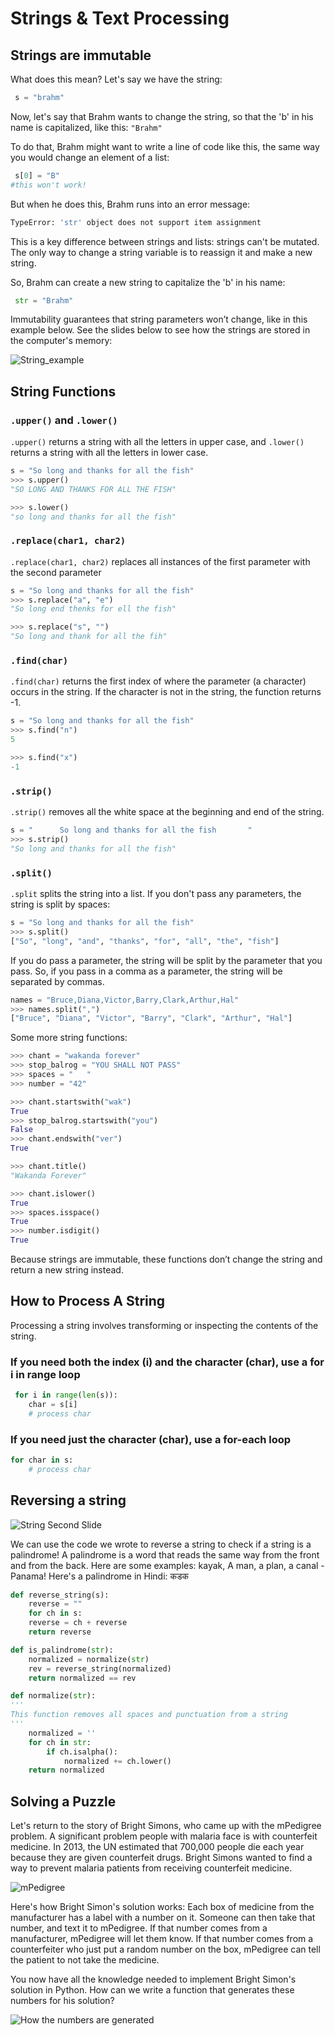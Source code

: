# Strings & Text Processing

## Strings are immutable

What does this mean? Let's say we have the string:

```python
 s = "brahm"
```

Now, let's say that Brahm wants to change the string, so that the 'b' in his name is capitalized, like this: `"Brahm"`

To do that, Brahm might want to write a line of code like this, the same way you would change an element of a list:

```python
 s[0] = "B" 
#this won't work!
```

But when he does this, Brahm runs into an error message:

```bash
TypeError: 'str' object does not support item assignment
```

This is a key difference between strings and lists: strings can't be mutated. The only way to change a string variable is to reassign it and make a new string.

So, Brahm can create a new string to capitalize the 'b' in his name:

```python
 str = "Brahm"
```

Immutability guarantees that string parameters won’t change, like in this example below. See the slides below to see how the strings are stored in the computer's memory:

![String_example](img/strings/strings_slide.png)

## String Functions

### `.upper()` and `.lower()`

`.upper()` returns a string with all the letters in upper case, and `.lower()` returns a string with all the letters in lower case.

```python
s = "So long and thanks for all the fish"
>>> s.upper()
"SO LONG AND THANKS FOR ALL THE FISH"

>>> s.lower()
"so long and thanks for all the fish"
```

### `.replace(char1, char2)`

`.replace(char1, char2)` replaces all instances of the first parameter with the second parameter

```python
s = "So long and thanks for all the fish"
>>> s.replace("a", "e")
"So long end thenks for ell the fish"

>>> s.replace("s", "")
"So long and thank for all the fih"
```

### `.find(char)`

`.find(char)` returns the first index of where the parameter (a character) occurs in the string. If the character is not in the string, the function returns -1.

```python
s = "So long and thanks for all the fish"
>>> s.find("n")
5

>>> s.find("x")
-1
```

### `.strip()`

`.strip()` removes all the white space at the beginning and end of the string.

```python
s = "      So long and thanks for all the fish       "
>>> s.strip()
"So long and thanks for all the fish"
```

### `.split()`

`.split` splits the string into a list. If you don't pass any parameters, the string is split by spaces:

```python
s = "So long and thanks for all the fish"
>>> s.split()
["So", "long", "and", "thanks", "for", "all", "the", "fish"]
```

If you do pass a parameter, the string will be split by the parameter that you pass. So, if you pass in a comma as a parameter, the string will be separated by commas.

```python
names = "Bruce,Diana,Victor,Barry,Clark,Arthur,Hal"
>>> names.split(",")
["Bruce", "Diana", "Victor", "Barry", "Clark", "Arthur", "Hal"]
```

Some more string functions:

```python
>>> chant = "wakanda forever"
>>> stop_balrog = "YOU SHALL NOT PASS"
>>> spaces = "   "
>>> number = "42"

>>> chant.startswith("wak")
True
>>> stop_balrog.startswith("you")
False
>>> chant.endswith("ver")
True

>>> chant.title()
"Wakanda Forever"

>>> chant.islower()
True
>>> spaces.isspace()
True
>>> number.isdigit()
True
```

Because strings are immutable, these functions don’t change the string and return a new string instead.

## How to Process A String

Processing a string involves transforming or inspecting the contents of the string.

### If you need both the index (i) and the character (char), use a for i in range loop

```python
 for i in range(len(s)):
    char = s[i]
    # process char
```

### If you need just the character (char), use a for-each loop

```python
for char in s:
    # process char
```

## Reversing a string

![String Second Slide](img/strings/strings_slide-2.png)

We can use the code we wrote to reverse a string to check if a string is a palindrome! A palindrome is a word that reads the same way from the front and from the back. Here are some examples: kayak, A man, a plan, a canal - Panama! Here's a palindrome in Hindi: कडक

```python
def reverse_string(s):
    reverse = ""
    for ch in s:
    reverse = ch + reverse
    return reverse 

def is_palindrome(str): 
    normalized = normalize(str)
    rev = reverse_string(normalized)
    return normalized == rev

def normalize(str): 
'''
This function removes all spaces and punctuation from a string
'''
    normalized = ''
    for ch in str: 
        if ch.isalpha(): 
            normalized += ch.lower()
    return normalized
```

## Solving a Puzzle

Let's return to the story of Bright Simons, who came up with the mPedigree problem. A significant problem people with malaria face is with counterfeit medicine. In 2013, the UN estimated that 700,000 people die each year because they are given counterfeit drugs. Bright Simons wanted to find a way to prevent malaria patients from receiving counterfeit medicine.

![mPedigree](img/strings/mpedigree.png)

 Here's how Bright Simon's solution works: Each box of medicine from the manufacturer has a label with a number on it. Someone can then take that number, and text it to mPedigree. If that number comes from a manufacturer, mPedigree will let them know. If that number comes from a counterfeiter who just put a random number on the box, mPedigree can tell the patient to not take the medicine.

You now have all the knowledge needed to implement Bright Simon's solution in Python. How can we write a function that generates these numbers for his solution?

![How the numbers are generated](img/strings/mpedigree_generation.png)
